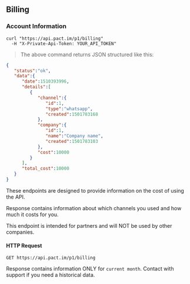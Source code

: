 ## Billing

### Account Information

```shell
curl "https://api.pact.im/p1/billing"
  -H "X-Private-Api-Token: YOUR_API_TOKEN"
```

> The above command returns JSON structured like this:

```json
{
   "status":"ok",
   "data":{
      "date":1510393996,
      "details":[
         {
            "channel":{
               "id":1,
               "type":"whatsapp",
               "created":1501783168
            },
            "company":{
               "id":1,
               "name":"Company name",
               "created":1501783103
            },
            "cost":10000
         }
      ],
      "total_cost":10000
   }
}
```

These endpoints are designed to provide information on the cost of using the API.

Response contains information about which channels you used and how much it costs for you.

<aside class="warning">
This endpoint is intended for partners and will NOT be used by other companies.
</aside>

#### HTTP Request

`GET https://api.pact.im/p1/billing`

<aside class="notice">
Response contains information ONLY for <code>current month</code>. Contact with support if you need a historical data.
</aside>
